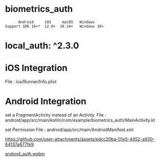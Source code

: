 # biometrics_auth

	      Android	  iOS	  macOS	  Windows
	Support	SDK 16+*  12.0+	 10.14+	  Windows 10+

# local_auth: ^2.3.0

# iOS Integration
File : ios/Runner/Info.plist

# Android Integration
set  a FragmentActivity instead of an Activity. 
File : android/app/src/main/kotlin/com/example/biometrics_auth/MainActivity.kt

set Permission
File : android/app/src/main/AndroidManifest.xml


https://github.com/user-attachments/assets/edcc20ba-01e5-4452-a930-64137a677fe9

[android_auth.webm](https://github.com/user-attachments/assets/17b1bfe3-340e-4b42-b968-60967346a11a)

